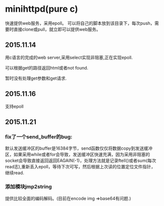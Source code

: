 # minihttpd(pure c)
快速提供web服务，采用epoll。
可以将自己的脚本放到该目录下，每次push，需要时直接clone或pull，就立即可以提供web服务。

## 2015.11.14
用c语言的完成的web server,采用select实现非阻塞,正在实现epoll.

可以根据get的路径返回html或者not found.

暂时没有处理get参数和get请求.

## 2015.11.16
支持epoll

## 2015.11.21
### fix了一个send_buffer的bug:
默认发送缓冲区的buffer是16384字节，send函数仅仅将数据copy到发送缓冲区，如果采用while或者for会导致，发送缓冲区快速充满，因为采用非阻塞的socket会导致直接返回返回EAGAIN(-1)，处理方法就是记录ftell()或者sum(每次read志),重新丢入epoll，等待下次可写，然后根据上次读的位置定位文件指针，继续read.

### 添加模块jmp2string
提供比较全面的编码解码。(目前在encode img =>base64有问题.)
